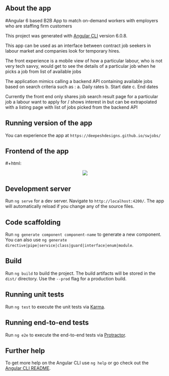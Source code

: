 ## About the app
#Angular 6 based B2B App to match on-demand workers with employers who are staffing firm customers 

This project was generated with [Angular CLI](https://github.com/angular/angular-cli) version 6.0.8.

This app can be used as an interface between contract job seekers in labour market and companies look for temporary hires. 

The front experience is a mobile view of how a particular labour, who is not very tech savvy, would get to see the details of a particular job when he picks a job from list of available jobs

The application mimics calling a backend API containing available jobs based on search criteria such as :
a. Daily rates
b. Start date
c. End dates

Currently the front end only shares job search result page for a particular job a labour want to apply for / shows interest in but can be extrapolated with a listing page with list of jobs picked from the backend API

## Running version of the app
You can experience the app at `https://deepeshdesigns.github.io/swjobs/`

## Frontend of the app
#+html: <p align="center"><img src="https://github.com/deepeshdesigns/swjobs-sourcecode/Frontend.jpg" /></p>


## Development server

Run `ng serve` for a dev server. Navigate to `http://localhost:4200/`. The app will automatically reload if you change any of the source files.

## Code scaffolding

Run `ng generate component component-name` to generate a new component. You can also use `ng generate directive|pipe|service|class|guard|interface|enum|module`.

## Build

Run `ng build` to build the project. The build artifacts will be stored in the `dist/` directory. Use the `--prod` flag for a production build.

## Running unit tests

Run `ng test` to execute the unit tests via [Karma](https://karma-runner.github.io).

## Running end-to-end tests

Run `ng e2e` to execute the end-to-end tests via [Protractor](http://www.protractortest.org/).

## Further help

To get more help on the Angular CLI use `ng help` or go check out the [Angular CLI README](https://github.com/angular/angular-cli/blob/master/README.md).
